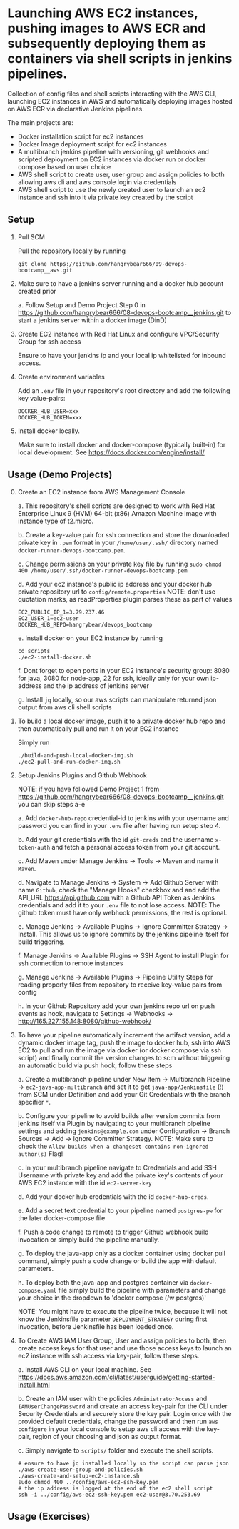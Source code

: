 # Launching AWS EC2 instances, pushing images to AWS ECR and subsequently deploying them as containers via shell scripts in jenkins pipelines.

Collection of config files and shell scripts interacting with the AWS CLI, launching EC2 instances in AWS and automatically deploying images hosted on AWS ECR via declarative Jenkins pipelines. 

The main projects are:
- Docker installation script for ec2 instances
- Docker Image deployment script for ec2 instances
- A multibranch jenkins pipeline with versioning, git webhooks and scripted deployment on EC2 instances via docker run or docker compose based on user choice
- AWS shell script to create user, user group and assign policies to both allowing aws cli and aws console login via credentials
- AWS shell script to use the newly created user to launch an ec2 instance and ssh into it via private key created by the script

## Setup

1. Pull SCM

    Pull the repository locally by running
    ```
    git clone https://github.com/hangrybear666/09-devops-bootcamp__aws.git
    ```

2. Make sure to have a jenkins server running and a docker hub account created prior

    a. Follow Setup and Demo Project Step 0 in https://github.com/hangrybear666/08-devops-bootcamp__jenkins.git to start a jenkins server within a docker image (DinD)

3. Create EC2 instance with Red Hat Linux and configure VPC/Security Group for ssh access

    Ensure to have your jenkins ip and your local ip whitelisted for inbound access.

4. Create environment variables
        
    Add an `.env` file in your repository's root directory and add the following key value-pairs:
    ```
    DOCKER_HUB_USER=xxx
    DOCKER_HUB_TOKEN=xxx
    ```

5. Install docker locally.

    Make sure to install docker and docker-compose (typically built-in) for local development. See https://docs.docker.com/engine/install/


## Usage (Demo Projects)

0. Create an EC2 instance from AWS Management Console

    a. This repository's shell scripts are designed to work with Red Hat Enterprise Linux 9 (HVM) 64-bit (x86) Amazon Machine Image with instance type of t2.micro.

    b. Create a key-value pair for ssh connection and store the downloaded private key in `.pem` format in your `/home/user/.ssh/` directory named `docker-runner-devops-bootcamp.pem`.

    c. Change permissions on your private key file by running `sudo chmod 400 /home/user/.ssh/docker-runner-devops-bootcamp.pem`

    d. Add your ec2 instance's public ip address and your docker hub private repository url to `config/remote.properties` 
    NOTE: don't use quotation marks, as readProperties plugin parses these as part of values
    ```
    EC2_PUBLIC_IP_1=3.79.237.46
    EC2_USER_1=ec2-user
    DOCKER_HUB_REPO=hangrybear/devops_bootcamp
    ```

    e. Install docker on your EC2 instance by running
    ```
    cd scripts
    ./ec2-install-docker.sh
    ```

    f. Dont forget to open ports in your EC2 instance's security group: 8080 for java, 3080 for node-app, 22 for ssh, ideally only for your own ip-address and the ip address of jenkins server

    g. Install `jq` locally, so our aws scripts can manipulate returned json output from aws cli shell scripts

1. To build a local docker image, push it to a private docker hub repo and then automatically pull and run it on your EC2 instance

    Simply run
    ```
    ./build-and-push-local-docker-img.sh
    ./ec2-pull-and-run-docker-img.sh
    ```

2. Setup Jenkins Plugins and Github Webhook

    NOTE: if you have followed Demo Project 1 from https://github.com/hangrybear666/08-devops-bootcamp__jenkins.git you can skip steps a-e

    a. Add `docker-hub-repo` credential-id to jenkins with your username and password you can find in your `.env` file after having run setup step 4.
    
    b. Add your git credentials with the id `git-creds` and the username `x-token-auth` and fetch a personal access token from your git account.

    c. Add Maven under Manage Jenkins -> Tools -> Maven and name it `Maven`.

    d. Navigate to Manage Jenkins -> System -> Add Github Server with name `Github`, check the "Manage Hooks" checkbox and and add the API_URL https://api.github.com with a Github API Token as Jenkins credentials and add it to your `.env` file to not lose access. NOTE: The github token must have only webhook permissions, the rest is optional.

    e. Manage Jenkins -> Available Plugins -> Ignore Committer Strategy -> Install. This allows us to ignore commits by the jenkins pipeline itself for build triggering.

    f. Manage Jenkins -> Available Plugins -> SSH Agent to install Plugin for ssh connection to remote instances

    g. Manage Jenkins -> Available Plugins -> Pipeline Utility Steps for reading property files from repository to receive key-value pairs from config

    h. In your Github Repository add your own jenkins repo url on push events as hook, navigate to Settings -> Webhooks -> http://165.227.155.148:8080/github-webhook/ 

3. To have your pipeline automatically increment the artifact version, add a dynamic docker image tag, push the image to docker hub, ssh into AWS EC2 to pull and run the image via docker (or docker compose via ssh script) and finally commit the version changes to scm without triggering an automatic build via push hook, follow these steps

    a. Create a multibranch pipeline under New Item -> Multibranch Pipeline -> `ec2-java-app-multibranch` and set it to get `java-app/Jenkinsfile` (!) from SCM under Definition and add your Git Credentials with the branch specifier `*`.

    b. Configure your pipeline to avoid builds after version commits from jenkins itself via Plugin by navigating to your multibranch pipeline settings and adding `jenkins@example.com` under Configuration -> Branch Sources -> Add -> Ignore Committer Strategy. NOTE: Make sure to check the `Allow builds when a changeset contains non-ignored author(s)` Flag!

    c. In your multibranch pipeline navigate to Credentials and add SSH Username with private key and add the private key's contents of your AWS EC2 instance with the id `ec2-server-key`

    d. Add your docker hub credentials with the id `docker-hub-creds`.

    e. Add a secret text credential to your pipeline named `postgres-pw` for the later docker-compose file

    f. Push a code change to remote to trigger Github webhook build invocation or simply build the pipeline manually.

    g. To deploy the java-app only as a docker container using docker pull command, simply push a code change or build the app with default parameters.

    h. To deploy both the java-app and postgres container via `docker-compose.yaml` file simply build the pipeline with parameters and change your choice in the dropdown to 'docker compose (/w postgres)'

    NOTE: You might have to execute the pipeline twice, because it will not know the Jenkinsfile parameter `DEPLOYMENT_STRATEGY` during first invocation, before Jenkinsfile has been loaded once.

4. To Create AWS IAM User Group, User and assign policies to both, then create access keys for that user and use those access keys to launch an ec2 instance with ssh access via key-pair, follow these steps.

    a. Install AWS CLI on your local machine. See https://docs.aws.amazon.com/cli/latest/userguide/getting-started-install.html 

    b. Create an IAM user with the policies `AdministratorAccess` and `IAMUserChangePassword` and create an access key-pair for the CLI under Security Credentials and securely store the key pair. Login once with the provided default credentials, change the password and then run `aws configure` in your local console to setup aws cli access with the key-pair, region of your choosing and json as output format.

    c. Simply navigate to `scripts/` folder and execute the shell scripts.
    ```
    # ensure to have jq installed locally so the script can parse json
    ./aws-create-user-group-and-policies.sh
    ./aws-create-and-setup-ec2-instance.sh
    sudo chmod 400 ../config/aws-ec2-ssh-key.pem
    # the ip address is logged at the end of the ec2 shell script
    ssh -i ../config/aws-ec2-ssh-key.pem ec2-user@3.70.253.69
    
    ```
## Usage (Exercises)

